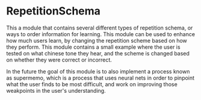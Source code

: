 # RepetitionSchema

This a module that contains several different types of repetition schema, or ways to order information for learning. This module can be used to enhance how much users learn, by changing the repetition scheme based on how they perform. This module contains a small example where the user is tested on what chinese tone they hear, and the scheme is changed based on whether they were correct or incorrect. 

In the future the goal of this module is to also implement a process known as supermemo, which is a process that uses neural nets in order to pinpoint what the user finds to be most difficult, and work on improving those weakpoints in the user's understanding.
